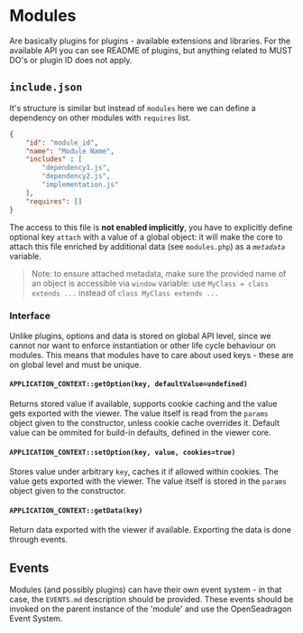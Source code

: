 # Modules

Are basically plugins for plugins - available extensions and libraries.
For the available API you can see README of plugins, but anything related to
MUST DO's or plugin ID does not apply.



## `include.json`
It's structure is similar but instead of `modules` here we can
define a dependency on other modules with `requires` list.
````json
{
    "id": "module_id",
    "name": "Module Name",
    "includes" : [
        "dependency1.js",
        "dependency2.js",
        "implementation.js"
    ],
    "requires": []
}
````
The access to this file is **not enabled implicitly**, you have to explicitly
define optional key `attach` with a value of a global object: it will make the core to attach 
this file enriched by additional data (see `modules.php`) as a *`metadata`* variable.

> Note: to ensure attached metadata, make sure the provided name of an object is accessible
> via ``window`` variable: use `MyClass = class extends ...` instead of `class MyClass extends ...`

### Interface
Unlike plugins, options and data is stored on global API level, since we cannot nor want to enforce instantiation 
or other life cycle behaviour on modules. This means that modules have to care about used keys - these are on global 
level and must be unique.

#### `APPLICATION_CONTEXT::getOption(key, defaultValue=undefined)`
Returns stored value if available, supports cookie caching and the value gets exported with the viewer. The value itself is
read from the `params` object given to the constructor, unless cookie cache overrides it. Default value can be ommited
for build-in defaults, defined in the viewer core.

#### `APPLICATION_CONTEXT::setOption(key, value, cookies=true)`
Stores value under arbitrary `key`, caches it if allowed within cookies. The value gets exported with the viewer. 
The value itself is stored in the `params` object given to the constructor.

#### `APPLICATION_CONTEXT::getData(key)`
Return data exported with the viewer if available. Exporting the data is done through events.

## Events
Modules (and possibly plugins) can have their own event system - in that case, the `EVENTS.md` description
should be provided. These events should be invoked on the parent instance of the 'module' and
use the OpenSeadragon Event System.

